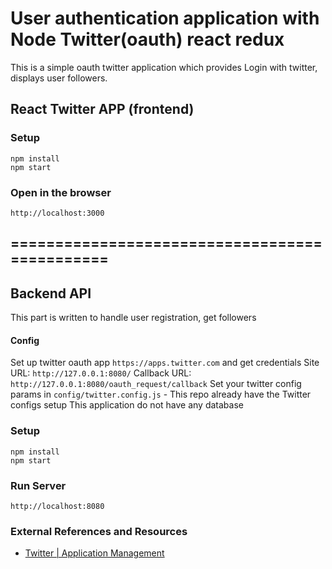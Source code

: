 # User authentication application with Node Twitter(oauth) react redux
 
This is a simple oauth twitter application which provides Login with twitter, displays user followers.


## React Twitter APP (frontend)

### Setup

```
npm install
npm start
```

### Open in the browser

`http://localhost:3000`


==============================================
----------------------------------------------

## Backend API

This part is written to handle user registration, get followers

#### Config

Set up twitter oauth app `https://apps.twitter.com` and get credentials 
Site URL: `http://127.0.0.1:8080/`
Callback URL: `http://127.0.0.1:8080/oauth_request/callback`
Set your twitter config params in `config/twitter.config.js` - This repo already have the Twitter configs setup
This application do not have any database

### Setup

```
npm install
npm start
```

### Run Server

`http://localhost:8080`


### External References and Resources

* [Twitter | Application Management](https://apps.twitter.com)


